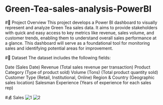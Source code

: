 # Green-Tea-sales-analysis-PowerBI

#📌 Project Overview
This project develops a Power BI dashboard to visually represent and analyze Green Tea sales data. It aims to provide stakeholders with quick and easy access to key metrics like revenue, sales volume, and customer trends, enabling them to understand overall sales performance at a glance. This dashboard will serve as a foundational tool for monitoring sales and identifying potential areas for improvement.

#📂 Dataset
The dataset includes the following fields:

Date (Sales Date)
Revenue (Total sales revenue per transaction)
Product Category (Type of product sold)
Volume (Tons) (Total product quantity sold)
Customer Type (Retail, Institutional, Online)
Region & Country (Geographic sales location)
Salesman Experience (Years of experience for each sales rep)

#💰 Sales
![1](https://github.com/user-attachments/assets/44edf8c8-c7fc-4a52-b0fc-ca8fafbaf885)
![2](https://github.com/user-attachments/assets/ee44a2fe-ab46-4120-b41c-37f1b75ff6cc)

